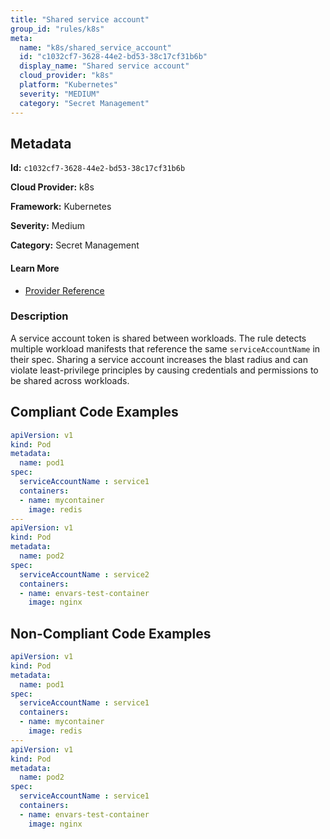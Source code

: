 ```yaml
---
title: "Shared service account"
group_id: "rules/k8s"
meta:
  name: "k8s/shared_service_account"
  id: "c1032cf7-3628-44e2-bd53-38c17cf31b6b"
  display_name: "Shared service account"
  cloud_provider: "k8s"
  platform: "Kubernetes"
  severity: "MEDIUM"
  category: "Secret Management"
---
```

## Metadata

**Id:** `c1032cf7-3628-44e2-bd53-38c17cf31b6b`

**Cloud Provider:** k8s

**Framework:** Kubernetes

**Severity:** Medium

**Category:** Secret Management

#### Learn More

 - [Provider Reference](https://kubernetes.io/docs/tasks/configure-pod-container/configure-service-account/)

### Description

 A service account token is shared between workloads. The rule detects multiple workload manifests that reference the same `serviceAccountName` in their spec. Sharing a service account increases the blast radius and can violate least-privilege principles by causing credentials and permissions to be shared across workloads.


## Compliant Code Examples
```yaml
apiVersion: v1
kind: Pod
metadata:
  name: pod1
spec:
  serviceAccountName : service1
  containers:
  - name: mycontainer
    image: redis
---
apiVersion: v1
kind: Pod
metadata:
  name: pod2
spec:
  serviceAccountName : service2
  containers:
  - name: envars-test-container
    image: nginx

```
## Non-Compliant Code Examples
```yaml
apiVersion: v1
kind: Pod
metadata:
  name: pod1
spec:
  serviceAccountName : service1
  containers:
  - name: mycontainer
    image: redis
---
apiVersion: v1
kind: Pod
metadata:
  name: pod2
spec:
  serviceAccountName : service1
  containers:
  - name: envars-test-container
    image: nginx

```